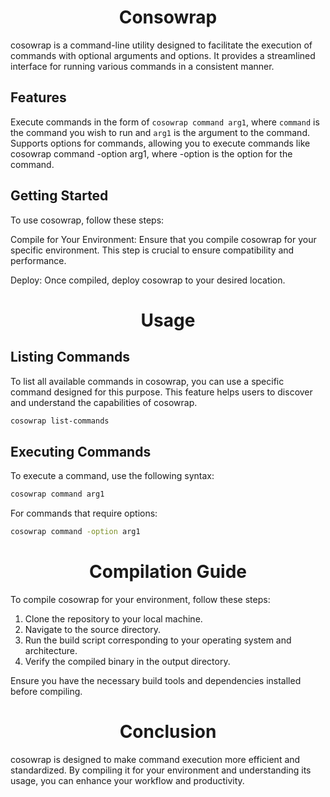 <h1 align="center"> Consowrap </h1>

cosowrap is a command-line utility designed to facilitate the execution of commands with optional arguments and options. It provides a streamlined interface for running various commands in a consistent manner.

## Features
Execute commands in the form of `cosowrap command arg1`, where `command` is the command you wish to run and `arg1` is the argument to the command.
Supports options for commands, allowing you to execute commands like cosowrap command -option arg1, where -option is the option for the command.

## Getting Started
To use cosowrap, follow these steps:

Compile for Your Environment: Ensure that you compile cosowrap for your specific environment. This step is crucial to ensure compatibility and performance.

Deploy: Once compiled, deploy cosowrap to your desired location.
  
<h1 align="center">
Usage
</h1>

## Listing Commands
To list all available commands in cosowrap, you can use a specific command designed for this purpose. This feature helps users to discover and understand the capabilities of cosowrap.

```bash
cosowrap list-commands
```

## Executing Commands
To execute a command, use the following syntax:

```bash
cosowrap command arg1
```

For commands that require options:

```bash
cosowrap command -option arg1
```

<h1 align="center">
Compilation Guide
</h1>
To compile cosowrap for your environment, follow these steps:

1. Clone the repository to your local machine.
2. Navigate to the source directory.
3. Run the build script corresponding to your operating system and architecture.
4. Verify the compiled binary in the output directory.


Ensure you have the necessary build tools and dependencies installed before compiling.

<h1 align="center">
Conclusion
</h1>

cosowrap is designed to make command execution more efficient and standardized. By compiling it for your environment and understanding its usage, you can enhance your workflow and productivity.

